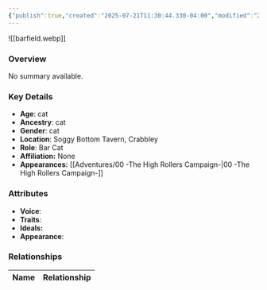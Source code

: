 ```yaml
---
{"publish":true,"created":"2025-07-21T11:30:44.330-04:00","modified":"2025-07-27T18:11:43.762-04:00","published":"2025-07-27T18:11:43.762-04:00","cssclasses":"","Age":"cat","Ancestry":"cat","Gender":"cat","Location":["Soggy Bottom Tavern, Crabbley"],"Role":["Bar Cat"],"Affiliation":["None"],"Appearances":["[[00 -The High Rollers Campaign-]]"]}
---
```



![[barfield.webp]]

### Overview
No summary available.

### Key Details
- **Age**: cat
- **Ancestry**: cat
- **Gender**: cat
- **Location**: Soggy Bottom Tavern, Crabbley
- **Role**: Bar Cat
- **Affiliation:** None
- **Appearances:** [[Adventures/00 -The High Rollers Campaign-\|00 -The High Rollers Campaign-]]

### Attributes
- **Voice**: 
- **Traits**: 
- **Ideals:** 
- **Appearance**:

### Relationships

| Name  | Relationship |
| ----- | ------------ |
